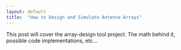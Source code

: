 ```yaml
---
layout: default
title:  "How to Design and Simulate Antenna Arrays"
---
```


This post will cover the array-design tool project. The math behind it, possible code implementations, etc...